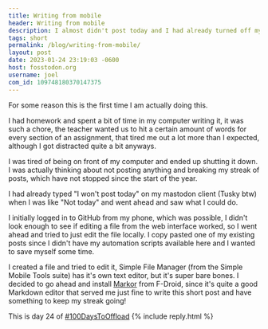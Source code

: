 ```yaml
---
title: Writing from mobile
header: Writing from mobile
description: I almost didn't post today and I had already turned off my computer, but there was a solution. Using my phone!
tags: short
permalink: /blog/writing-from-mobile/
layout: post
date: 2023-01-24 23:19:03 -0600
host: fosstodon.org
username: joel
com_id: 109748180370147375
---
```

For some reason this is the first time I am actually doing this.

I had homework and spent a bit of time in my computer writing it, it was such a chore, the teacher wanted us to hit a certain amount of words for every section of an assignment, that tired me out a lot more than I expected, although I got distracted quite a bit anyways.

I was tired of being on front of my computer and ended up shutting it down. I was actually thinking about not posting anything and breaking my streak of posts, which have not stopped since the start of the year.

I had already typed "I won't post today" on my mastodon client (Tusky btw) when I was like "Not today" and went ahead and saw what I could do.

I initially logged in to GitHub from my phone, which was possible, I didn't look enough to see if editing a file from the web interface worked, so I went ahead and tried to just edit the file locally. I copy pasted one of my existing posts since I didn't have my automation scripts available here and I wanted to save myself some time.

I created a file and tried to edit it, Simple File Manager (from the Simple Mobile Tools suite) has it's own text editor, but it's super bare bones. I decided to go ahead and install [Markor](https://www.f-droid.org/packages/net.gsantner.markor/) from F-Droid, since it's quite a good Markdown editor that served me just fine to write this short post and have something to keep my streak going!

This is day 24 of [#100DaysToOffload](https://100daystooffload.com)
{% include reply.html %}
